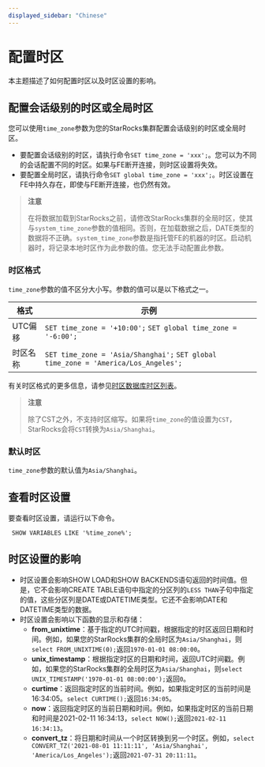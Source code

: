 ```yaml
---
displayed_sidebar: "Chinese"
---
```


# 配置时区

本主题描述了如何配置时区以及时区设置的影响。

## 配置会话级别的时区或全局时区

您可以使用`time_zone`参数为您的StarRocks集群配置会话级别的时区或全局时区。

- 要配置会话级别的时区，请执行命令`SET time_zone = 'xxx';`。您可以为不同的会话配置不同的时区。如果与FE断开连接，则时区设置将失效。
- 要配置全局时区，请执行命令`SET global time_zone = 'xxx';`。时区设置在FE中持久存在，即使与FE断开连接，也仍然有效。

> **注意**
>
> 在将数据加载到StarRocks之前，请修改StarRocks集群的全局时区，使其与`system_time_zone`参数的值相同。否则，在加载数据之后，DATE类型的数据将不正确。`system_time_zone`参数是指托管FE的机器的时区。启动机器时，将记录本地时区作为此参数的值。您无法手动配置此参数。

### 时区格式

`time_zone`参数的值不区分大小写。参数的值可以是以下格式之一。

| **格式**       | **示例**                                                          |
| -------------- | ---------------------------------------------------------------- |
| UTC偏移        | `SET time_zone = '+10:00';` `SET global time_zone = '-6:00';`    |
| 时区名称       | `SET time_zone = 'Asia/Shanghai';` `SET global time_zone = 'America/Los_Angeles';` |

有关时区格式的更多信息，请参见[时区数据库时区列表](https://en.wikipedia.org/wiki/List_of_tz_database_time_zones)。

> **注意**
>
> 除了CST之外，不支持时区缩写。如果将`time_zone`的值设置为`CST`，StarRocks会将`CST`转换为`Asia/Shanghai`。

### 默认时区

`time_zone`参数的默认值为`Asia/Shanghai`。

## 查看时区设置

要查看时区设置，请运行以下命令。

```plaintext
 SHOW VARIABLES LIKE '%time_zone%';
```

## 时区设置的影响

- 时区设置会影响SHOW LOAD和SHOW BACKENDS语句返回的时间值。但是，它不会影响CREATE TABLE语句中指定的分区列的`LESS THAN`子句中指定的值，这些分区列是DATE或DATETIME类型。它还不会影响DATE和DATETIME类型的数据。
- 时区设置会影响以下函数的显示和存储：
  - **from_unixtime**：基于指定的UTC时间戳，根据指定的时区返回日期和时间。例如，如果您的StarRocks集群的全局时区为`Asia/Shanghai`，则`select FROM_UNIXTIME(0);`返回`1970-01-01 08:00:00`。
  - **unix_timestamp**：根据指定时区的日期和时间，返回UTC时间戳。例如，如果您的StarRocks集群的全局时区为`Asia/Shanghai`，则`select UNIX_TIMESTAMP('1970-01-01 08:00:00');`返回`0`。
  - **curtime**：返回指定时区的当前时间。例如，如果指定时区的当前时间是16:34:05。`select CURTIME();`返回`16:34:05`。
  - **now**：返回指定时区的当前日期和时间。例如，如果指定时区的当前日期和时间是2021-02-11 16:34:13，`select NOW();`返回`2021-02-11 16:34:13`。
  - **convert_tz**：将日期和时间从一个时区转换到另一个时区。例如，`select CONVERT_TZ('2021-08-01 11:11:11', 'Asia/Shanghai', 'America/Los_Angeles');`返回`2021-07-31 20:11:11`。